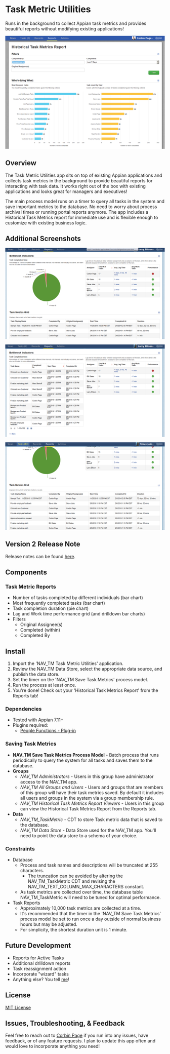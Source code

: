 # Task Metric Utilities
Runs in the background to collect Appian task metrics and provides beautiful reports without modifying existing applications!

![Overview Images](/images/historical-task-metrics-report-overview.png?raw=true "Overview Images")

## Overview
The Task Metric Utilities app sits on top of existing Appian applications and collects task metrics in the background to provide beautiful reports for interacting with task data. It works right out of the box with existing applications and looks great for managers and executives!

The main process model runs on a timer to query all tasks in the system and save important metrics to the database. No need to worry about process archival times or running portal reports anymore. The app includes a Historical Task Metrics report for immediate use and is flexible enough to customize with existing business logic.

## Additional Screenshots

![Clickable Pie Chart](/images/bottleneck-with-pie.png?raw=true "Clickable Pie Chart")

![Reveal grid](/images/bottleneck-with-grid.png?raw=true "Reveal grid")

![Task Metrics Grid](/images/historical-task-metrics-report-grid.png?raw=true "Task Metrics Grid")

## Version 2 Release Note
Release notes can be found [here](https://github.com/corbinpage/appian-NAV-TM-task-metric-utilities/releases).

## Components
### Task Metric Reports
* Number of tasks completed by different individuals (bar chart)
* Most frequently completed tasks (bar chart)
* Task completion duration (pie chart)
* Lag and Work time performance grid (and drilldown bar charts)
* Filters
  * Original Assignee(s)
  * Completed (within)
  * Completed By

## Install
1. Import the 'NAV_TM Task Metric Utilities' application.
2. Review the NAV_TM Data Store, select the appropriate data source, and publish the data store.
3. Set the timer on the 'NAV_TM Save Task Metrics' process model.
4. Run the process at least once.
5. You're done! Check out your 'Historical Task Metrics Report' from the Reports tab!

### Dependencies
* Tested with Appian 7.11+
* Plugins required:
  * [People Functions - Plug-in](https://forum.appian.com/suite/tempo/records/type/components/item/i0BCLGOdlMUpdGVqT-RV7oRg74uEGJO7MQ8lm4tmJLMp94GacLswVsmKlY5dOs/view/summary)


### Saving Task Metrics
* **NAV_TM Save Task Metrics Process Model** - Batch process that runs periodically to query the system for all tasks and saves them to the database.
* **Groups**
  * *NAV_TM Administrators* - Users in this group have administrator access to the NAV_TM app.
  * *NAV_TM All Groups and Users* - Users and groups that are members of this group will have their task metrics saved. By default it includes all users and groups in the system via a group membership rule.
  * *NAV_TM Historical Task Metrics Report Viewers* - Users in this group can view the Historical Task Metrics Report from the Reports tab.
* **Data**
  * *NAV_TM_TaskMetric* - CDT to store Task metric data that is saved to the database.
  * *NAV_TM Data Store* - Data Store used for the NAV_TM app. You'll need to point the data store to a schema of your choice.

### Constraints
* Database 
  * Process and task names and descriptions will be truncated at 255 characters.
    * The truncation can be avoided by altering the NAV_TM_TaskMetric CDT and revising the NAV_TM_TEXT_COLUMN_MAX_CHARACTERS constant.
  * As task metrics are collected over time, the database table NAV_TM_TaskMetric will need to be tuned for optimal performance.
* Task Reports
  * Approximately 10,000 task metrics are collected at a time.
  * It's recommended that the timer in the 'NAV_TM Save Task Metrics' process model be set to run once a day outside of normal business hours but may be adjusted.
  * For simplicity, the shortest duration unit is 1 minute.

## Future Development
* Reports for Active Tasks
* Additional drilldown reports
* Task reassignment action
* Incorporate "wizard" tasks
* Anything else? You tell [me](mailto:corbin@nav-labs.com)!

## License
[MIT License](/LICENSE)

## Issues, Troubleshooting, & Feedback
Feel free to reach out to [Corbin Page](mailto:corbin@nav-labs.com) if you run into any issues, have feedback, or of any feature requests. I plan to update this app often and would love to incorporate anything you need!
